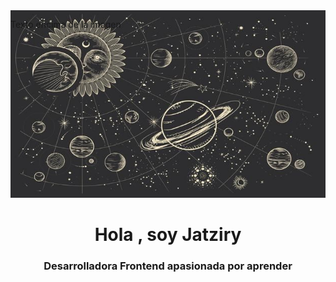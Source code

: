 <div style="position: relative;">
  <img src="images/si.jpg" alt="Descripción de la imagen" width="700" height="300">
  <p style="position: absolute; top: 0; left: 0;">Texto encima de la imagen</p>
</div>
<h1 align="center">Hola , soy Jatziry</h1>
<h3 align="center">Desarrolladora Frontend apasionada por aprender</h3>




